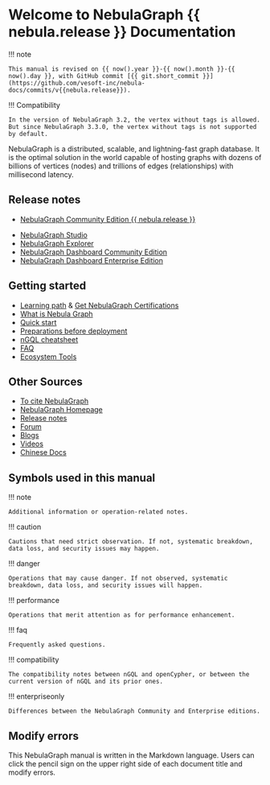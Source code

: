 # Welcome to NebulaGraph {{ nebula.release }} Documentation

<!--
!!! caution

    Documents of version {{ nebula.release }} are only for NebulaGraph Community Edition {{ nebula.release }} and the corresponding tools. NebulaGraph Enterprise Edition {{ nebula.release }} is not released ([the release cycle for NebulaGraph Enterprise Edition is usually 6 months](20.appendix/6.eco-tool-version.md)). For details, see [Release notes](20.appendix/release-notes/nebula-comm-release-note.md).
-->

!!! note

    This manual is revised on {{ now().year }}-{{ now().month }}-{{ now().day }}, with GitHub commit [{{ git.short_commit }}](https://github.com/vesoft-inc/nebula-docs/commits/v{{nebula.release}}).

!!! Compatibility

    In the version of NebulaGraph 3.2, the vertex without tags is allowed. But since NebulaGraph 3.3.0, the vertex without tags is not supported by default.

NebulaGraph is a distributed, scalable, and lightning-fast graph database. It is the optimal solution in the world capable of hosting graphs with dozens of billions of vertices (nodes) and trillions of edges (relationships) with millisecond latency.


## Release notes

- [NebulaGraph Community Edition {{ nebula.release }}](20.appendix/release-notes/nebula-comm-release-note.md)
<!-- - [NebulaGraph Enterprise Edition {{ nebula.release }}](20.appendix/release-notes/nebula-ent-release-note.md)。 -->
- [NebulaGraph Studio](20.appendix/release-notes/studio-release-note.md)
- [NebulaGraph Explorer](20.appendix/release-notes/explorer-release-note.md)
- [NebulaGraph Dashboard Community Edition](20.appendix/release-notes/dashboard-comm-release-note.md)
- [NebulaGraph Dashboard Enterprise Edition](20.appendix/release-notes/dashboard-ent-release-note.md)


## Getting started

* [Learning path](20.appendix/learning-path.md) & [Get NebulaGraph Certifications](https://academic.nebula-graph.io/?lang=EN_US)
* [What is Nebula Graph](1.introduction/1.what-is-nebula-graph.md)
* [Quick start](2.quick-start/1.quick-start-workflow.md)
* [Preparations before deployment](4.deployment-and-installation/1.resource-preparations.md)
* [nGQL cheatsheet](2.quick-start/6.cheatsheet-for-ngql.md)
* [FAQ](20.appendix/0.FAQ.md)
* [Ecosystem Tools](20.appendix/6.eco-tool-version.md)
  
## Other Sources

- [To cite NebulaGraph](https://arxiv.org/abs/2206.07278)
- [NebulaGraph Homepage](https://nebula-graph.io/)
- [Release notes](20.appendix/release-notes/nebula-comm-release-note.md)
- [Forum](https://discuss.nebula-graph.io/)
- [Blogs](https://nebula-graph.io/posts/)
- [Videos](https://www.youtube.com/channel/UC73V8q795eSEMxDX4Pvdwmw)
- [Chinese Docs](https://docs.nebula-graph.com.cn/)

## Symbols used in this manual

<!-- 
This manual has over 40 cautions.
This manual has over 30 dangers.
This manual has over 80 compatibilities and corresponding tips.
-->

!!! note

    Additional information or operation-related notes.

!!! caution

    Cautions that need strict observation. If not, systematic breakdown, data loss, and security issues may happen.

!!! danger

    Operations that may cause danger. If not observed, systematic breakdown, data loss, and security issues will happen.

!!! performance

    Operations that merit attention as for performance enhancement.

!!! faq

    Frequently asked questions.

!!! compatibility

    The compatibility notes between nGQL and openCypher, or between the current version of nGQL and its prior ones. 

!!! enterpriseonly

    Differences between the NebulaGraph Community and Enterprise editions.

## Modify errors
 
This NebulaGraph manual is written in the Markdown language. Users can click the pencil sign on the upper right side of each document title and modify errors.
